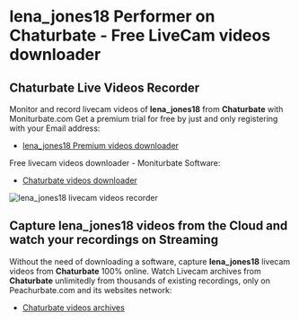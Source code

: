 # lena_jones18 Performer on Chaturbate - Free LiveCam videos downloader

## Chaturbate Live Videos Recorder

Monitor and record livecam videos of **lena_jones18** from **Chaturbate** with Moniturbate.com
Get a premium trial for free by just and only registering with your Email address:
* [lena_jones18 Premium videos downloader](https://moniturbate.com/request-demo-licence-key.html)

Free livecam videos downloader - Moniturbate Software:
* [Chaturbate videos downloader](https://moniturbate.com/moniturbate-download-software.html)

![lena_jones18 livecam videos recorder](https://peachurnet.com/templates/moniturbate-software.png)


## Capture lena_jones18 videos from the Cloud and watch your recordings on Streaming

Without the need of downloading a software, capture **lena_jones18** livecam videos from **Chaturbate** 100% online.
Watch Livecam archives from **Chaturbate** unlimitedly from thousands of existing recordings, only on Peachurbate.com and its websites network:
* [Chaturbate videos archives](https://peachurnet.com/)